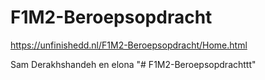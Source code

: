 # F1M2-Beroepsopdracht


https://unfinishedd.nl/F1M2-Beroepsopdracht/Home.html


Sam Derakhshandeh en elona
"# F1M2-Beroepsopdrachttt" 
